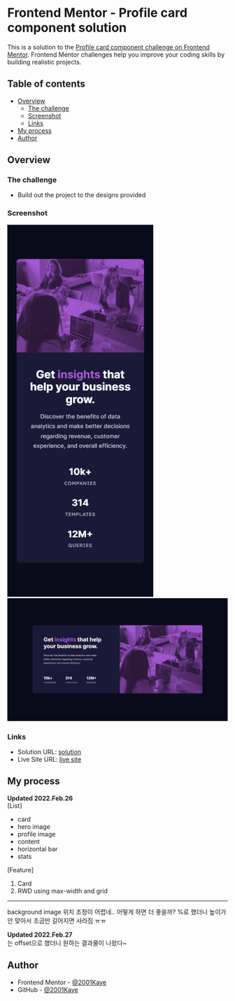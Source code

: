 # Frontend Mentor - Profile card component solution

This is a solution to the [Profile card component challenge on Frontend Mentor](https://www.frontendmentor.io/challenges/profile-card-component-cfArpWshJ). Frontend Mentor challenges help you improve your coding skills by building realistic projects. 

## Table of contents

- [Overview](#overview)
  - [The challenge](#the-challenge)
  - [Screenshot](#screenshot)
  - [Links](#links)
- [My process](#my-process)
- [Author](#author)

## Overview

### The challenge

- Build out the project to the designs provided

### Screenshot

![](./design/mobile-design.jpg)
![](./design/desktop-design.jpg)

### Links

- Solution URL: [solution](https://www.frontendmentor.io/solutions/profile-card-CtYYIHGFM)
- Live Site URL: [live site](https://jhan117.github.io/Profile-card/)

## My process

**Updated 2022.Feb.26**   
[List]
- card
- hero image
- profile image
- content
- horizontal bar
- stats
   
[Feature]
1. Card
2. RWD using max-width and grid

---

background image 위치 조정이 어렵네.. 어떻게 하면 더 좋을까? %로 했더니 높이가 안 맞아서 조금만 길어지면 사라짐 ㅠㅠ

**Updated 2022.Feb.27**   
는 offset으로 했더니 원하는 결과물이 나왔다~

## Author

- Frontend Mentor - [@2001Kaye](https://www.frontendmentor.io/profile/jhan117)
- GitHub - [@2001Kaye](https://github.com/jhan117)

